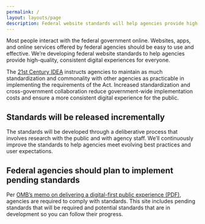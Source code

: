 ```yaml
---
permalink: /
layout: layouts/page
description: Federal website standards will help agencies provide high-quality, consistent experiences for everyone. Comply with standards to improve your federal site.
---
```


Most people interact with the federal government online. Websites, apps, and online services offered by federal agencies should be easy to use and effective. We’re developing federal website standards to help agencies provide high-quality, consistent digital experiences for everyone. 

The [21st Century IDEA](https://www.congress.gov/bill/115th-congress/house-bill/5759/text) instructs agencies to maintain as much standardization and commonality with other agencies as practicable in implementing the requirements of the Act. Increased standardization and cross-government collaboration reduce government-wide implementation costs and ensure a more consistent digital experience for the public. 

## Standards will be released incrementally

The standards will be developed through a deliberative process that involves research with the public and with agency staff. We’ll continuously improve the standards to help agencies meet evolving best practices and user expectations. 

## Federal agencies should plan to implement pending standards 

Per [OMB’s memo on delivering a digital-first public experience (PDF)](https://www.whitehouse.gov/wp-content/uploads/2023/09/M-23-22-Delivering-a-Digital-First-Public-Experience.pdf), agencies are required to comply with standards. This site includes pending standards that will be required and potential standards that are in development so you can follow their progress. 

